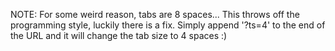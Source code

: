 NOTE: For some weird reason, tabs are 8 spaces... This throws off the programming style, luckily there is a fix. Simply append '?ts=4' to the end of the URL and it will change the tab size to 4 spaces :)

